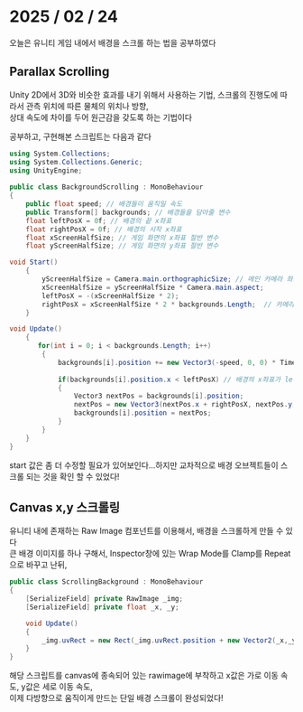 # 2025 / 02 / 24 
오늘은 유니티 게임 내에서 배경을 스크롤 하는 법을 공부하였다

## Parallax Scrolling  
Unity 2D에서 3D와 비슷한 효과를 내기 위해서 사용하는 기법, 스크롤의 진행도에 따라서 관측 위치에 따른 물체의 위치나 방향,  
상대 속도에 차이를 두어 원근감을 갖도록 하는 기법이다  

공부하고, 구현해본 스크립트는 다음과 같다
```c#
using System.Collections;
using System.Collections.Generic;
using UnityEngine;
 
public class BackgroundScrolling : MonoBehaviour
{
    public float speed; // 배경들이 움직일 속도
    public Transform[] backgrounds; // 배경들을 담아줄 변수
    float leftPosX = 0f; // 배경의 끝 x좌표
    float rightPosX = 0f; // 배경의 시작 x좌표
    float xScreenHalfSize; // 게임 화면의 x좌표 절반 변수
    float yScreenHalfSize; // 게임 화면의 y좌표 절반 변수 

void Start()
    {
        yScreenHalfSize = Camera.main.orthographicSize; // 메인 카메라 좌표 고정
        xScreenHalfSize = yScreenHalfSize * Camera.main.aspect; 
        leftPosX = -(xScreenHalfSize * 2);
        rightPosX = xScreenHalfSize * 2 * backgrounds.Length;  // 카메라와 화면 스케일을 기준으로 초기화를 해준다
    }

void Update()
    {
       for(int i = 0; i < backgrounds.Length; i++)
        {
            backgrounds[i].position += new Vector3(-speed, 0, 0) * Time.deltaTime; // 스피드 만큼 배경들의 좌표 이동
 
            if(backgrounds[i].position.x < leftPosX) // 배경의 x좌표가 leftPosX보다 작아지면 화면에서 사라짐
            {
                Vector3 nextPos = backgrounds[i].position;
                nextPos = new Vector3(nextPos.x + rightPosX, nextPos.y, nextPos.z); // 다시 rightposX 만큼 이동 시켜준다
                backgrounds[i].position = nextPos;
            }
        }
    }
}
```

start 값은 좀 더 수정할 필요가 있어보인다...하지만 교차적으로 배경 오브젝트들이 스크롤 되는 것을 확인 할 수 있었다!

## Canvas x,y 스크롤링

유니티 내에 존재하는 Raw Image 컴포넌트를 이용해서, 배경을 스크롤하게 만들 수 있다  
큰 배경 이미지를 하나 구해서, Inspector창에 있는 Wrap Mode를 Clamp를 Repeat으로 바꾸고 난뒤,  

```c#
public class ScrollingBackground : MonoBehaviour
{
    [SerializeField] private RawImage _img;
    [SerializeField] private float _x, _y;

    void Update()
    {
        _img.uvRect = new Rect(_img.uvRect.position + new Vector2(_x,_y) * Time.deltaTime,_img.uvRect.size);
    }
}
```
해당 스크립트를 canvas에 종속되어 있는 rawimage에 부착하고 x값은 가로 이동 속도, y값은 세로 이동 속도,  
이제 다방향으로 움직이게 만드는 단일 배경 스크롤이 완성되었다!
